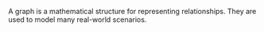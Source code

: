 A graph is a mathematical structure for representing relationships. They are used to model many real-world scenarios.

